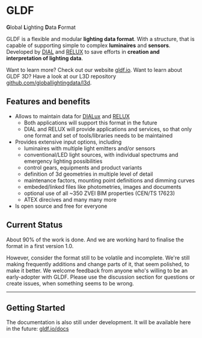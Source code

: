 # GLDF

**G**lobal **L**ighting **D**ata **F**ormat

GLDF is a flexible and modular **lighting data format**. With a structure, that is capable of supporting simple to complex **luminaires** and **sensors**. Developed by [DIAL](https://dial.de) and [RELUX](https://reluxnet.relux.com) to save efforts in **creation and interpretation of lighting data**.

Want to learn more? Check out our website [gldf.io](https://gldf.io).
Want to learn about GLDF 3D? Have a look at our L3D repository [github.com/globallightingdata/l3d](https://github.com/globallightingdata/l3d).

## Features and benefits

- Allows to maintain data for [DIALux](https://www.dialux.com) and [RELUX](https://reluxnet.relux.com/de/relux-desktop.html)
  - Both applications will support this format in the future
  - DIAL and RELUX will provide applications and services, so that only one format and set of tools/libraries needs to be maintained
- Provides extensive input options, including
  - luminaires with multiple light emitters and/or sensors
  - conventional/LED light sources, with individual spectrums and emergency lighting possibilities
  - control gears, equipments and product variants
  - definition of 3d geometries in multiple level of detail
  - maintenance factors, mounting point definitions and dimming curves
  - embeded/linked files like photometries, images and documents
  - optional use of all ~350 ZVEI BIM properties (CEN/TS 17623)
  - ATEX direcives and many many more
- Is open source and free for everyone

## Current Status

About 90% of the work is done. And we are working hard to finalise the format in a first version 1.0.

However, consider the format still to be volatile and incomplete. We're still making frequently additions and change parts of it, that seem polished, to make it better. We welcome feedback from anyone who's willing to be an early-adopter with GLDF. Please use the discussion section for questions or create issues, when something seems to be wrong.

---

## Getting Started

The documentation is also still under development. It will be available here in the future: [gldf.io/docs](https://gldf.io/docs)
